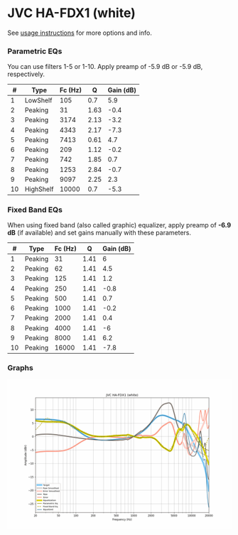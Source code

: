 # JVC HA-FDX1 (white)
See [usage instructions](https://github.com/jaakkopasanen/AutoEq#usage) for more options and info.

### Parametric EQs
You can use filters 1-5 or 1-10. Apply preamp of -5.9 dB or -5.9 dB, respectively.

|   # | Type      |   Fc (Hz) |    Q |   Gain (dB) |
|-----|-----------|-----------|------|-------------|
|   1 | LowShelf  |       105 | 0.7  |         5.9 |
|   2 | Peaking   |        31 | 1.63 |        -0.4 |
|   3 | Peaking   |      3174 | 2.13 |        -3.2 |
|   4 | Peaking   |      4343 | 2.17 |        -7.3 |
|   5 | Peaking   |      7413 | 0.61 |         4.7 |
|   6 | Peaking   |       209 | 1.12 |        -0.2 |
|   7 | Peaking   |       742 | 1.85 |         0.7 |
|   8 | Peaking   |      1253 | 2.84 |        -0.7 |
|   9 | Peaking   |      9097 | 2.25 |         2.3 |
|  10 | HighShelf |     10000 | 0.7  |        -5.3 |

### Fixed Band EQs
When using fixed band (also called graphic) equalizer, apply preamp of **-6.9 dB** (if available) and set gains manually with these parameters.

|   # | Type    |   Fc (Hz) |    Q |   Gain (dB) |
|-----|---------|-----------|------|-------------|
|   1 | Peaking |        31 | 1.41 |         6   |
|   2 | Peaking |        62 | 1.41 |         4.5 |
|   3 | Peaking |       125 | 1.41 |         1.2 |
|   4 | Peaking |       250 | 1.41 |        -0.8 |
|   5 | Peaking |       500 | 1.41 |         0.7 |
|   6 | Peaking |      1000 | 1.41 |        -0.2 |
|   7 | Peaking |      2000 | 1.41 |         0.4 |
|   8 | Peaking |      4000 | 1.41 |        -6   |
|   9 | Peaking |      8000 | 1.41 |         6.2 |
|  10 | Peaking |     16000 | 1.41 |        -7.8 |

### Graphs
![](./JVC%20HA-FDX1%20(white).png)
